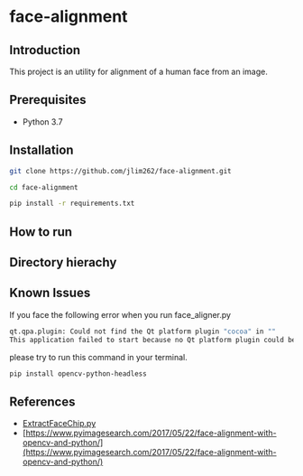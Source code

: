 # face-alignment

## Introduction
This project is an utility for alignment of a human face from an image. 

## Prerequisites
- Python 3.7

## Installation
```bash
git clone https://github.com/jlim262/face-alignment.git
```
```bash
cd face-alignment
```
```bash
pip install -r requirements.txt
```

## How to run

## Directory hierachy

## Known Issues
If you face the following error when you run face_aligner.py
```bash
qt.qpa.plugin: Could not find the Qt platform plugin "cocoa" in ""
This application failed to start because no Qt platform plugin could be initialized. Reinstalling the application may fix this problem.
```
please try to run this command in your terminal. 
```bash
pip install opencv-python-headless
```

## References
- [ExtractFaceChip.py](https://gist.github.com/zalo/fa4396ae7a72b7683888fd9cd1c6d920)
- [https://www.pyimagesearch.com/2017/05/22/face-alignment-with-opencv-and-python/](https://www.pyimagesearch.com/2017/05/22/face-alignment-with-opencv-and-python/)